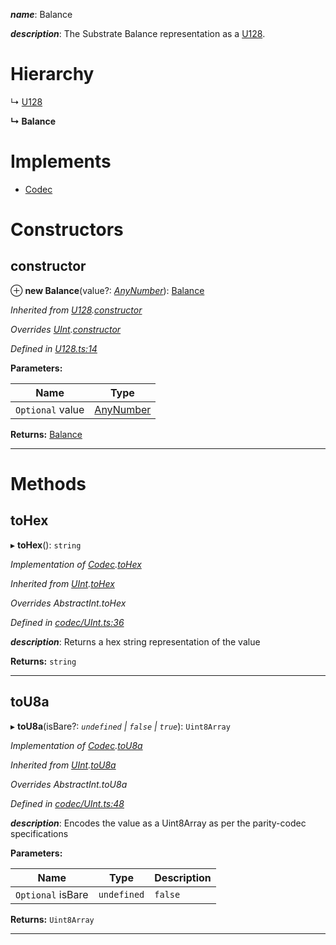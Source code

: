 

*__name__*: Balance

*__description__*: The Substrate Balance representation as a [U128](_u128_.u128.md).

# Hierarchy

↳  [U128](_u128_.u128.md)

**↳ Balance**

# Implements

* [Codec](../interfaces/_types_.codec.md)

# Constructors

<a id="constructor"></a>

##  constructor

⊕ **new Balance**(value?: *[AnyNumber](../modules/_types_.md#anynumber)*): [Balance](_balance_.balance.md)

*Inherited from [U128](_u128_.u128.md).[constructor](_u128_.u128.md#constructor)*

*Overrides [UInt](_codec_uint_.uint.md).[constructor](_codec_uint_.uint.md#constructor)*

*Defined in [U128.ts:14](https://github.com/polkadot-js/api/blob/a2f863c/packages/types/src/U128.ts#L14)*

**Parameters:**

| Name | Type |
| ------ | ------ |
| `Optional` value | [AnyNumber](../modules/_types_.md#anynumber) |

**Returns:** [Balance](_balance_.balance.md)

___

# Methods

<a id="tohex"></a>

##  toHex

▸ **toHex**(): `string`

*Implementation of [Codec](../interfaces/_types_.codec.md).[toHex](../interfaces/_types_.codec.md#tohex)*

*Inherited from [UInt](_codec_uint_.uint.md).[toHex](_codec_uint_.uint.md#tohex)*

*Overrides AbstractInt.toHex*

*Defined in [codec/UInt.ts:36](https://github.com/polkadot-js/api/blob/a2f863c/packages/types/src/codec/UInt.ts#L36)*

*__description__*: Returns a hex string representation of the value

**Returns:** `string`

___
<a id="tou8a"></a>

##  toU8a

▸ **toU8a**(isBare?: *`undefined` | `false` | `true`*): `Uint8Array`

*Implementation of [Codec](../interfaces/_types_.codec.md).[toU8a](../interfaces/_types_.codec.md#tou8a)*

*Inherited from [UInt](_codec_uint_.uint.md).[toU8a](_codec_uint_.uint.md#tou8a)*

*Overrides AbstractInt.toU8a*

*Defined in [codec/UInt.ts:48](https://github.com/polkadot-js/api/blob/a2f863c/packages/types/src/codec/UInt.ts#L48)*

*__description__*: Encodes the value as a Uint8Array as per the parity-codec specifications

**Parameters:**

| Name | Type | Description |
| ------ | ------ | ------ |
| `Optional` isBare | `undefined` | `false` | `true` |  true when the value has none of the type-specific prefixes (internal) |

**Returns:** `Uint8Array`

___

